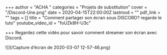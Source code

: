 +++
author = "ACHA "
categories = "Projets de substitution"
cover = "/Discord-Une.png"
date = 2020-04-15T22:00:00Z
lastmod = ""
pdf_link = ""
tags = []
title = "Comment partager son écran sous DISCORD? regarde le tuto"
youtube_video_id = "foUZk8H-U3c"

+++
Regardez cette vidéo pour savoir comment streamer son écran avec Discord.

![](/Capture d’écran de 2020-03-07 12-57-46.png)